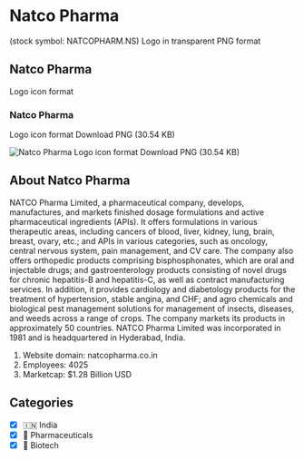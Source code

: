 # Natco Pharma
 (stock symbol: NATCOPHARM.NS) Logo in transparent PNG format

## Natco Pharma
 Logo icon format

### Natco Pharma
 Logo icon format Download PNG (30.54 KB)

![Natco Pharma
 Logo icon format Download PNG (30.54 KB)](/img/orig/NATCOPHARM.NS-6b1ffe92.png)

## About Natco Pharma


NATCO Pharma Limited, a pharmaceutical company, develops, manufactures, and markets finished dosage formulations and active pharmaceutical ingredients (APIs). It offers formulations in various therapeutic areas, including cancers of blood, liver, kidney, lung, brain, breast, ovary, etc.; and APIs in various categories, such as oncology, central nervous system, pain management, and CV care. The company also offers orthopedic products comprising bisphosphonates, which are oral and injectable drugs; and gastroenterology products consisting of novel drugs for chronic hepatitis-B and hepatitis-C, as well as contract manufacturing services. In addition, it provides cardiology and diabetology products for the treatment of hypertension, stable angina, and CHF; and agro chemicals and biological pest management solutions for management of insects, diseases, and weeds across a range of crops. The company markets its products in approximately 50 countries. NATCO Pharma Limited was incorporated in 1981 and is headquartered in Hyderabad, India.

1. Website domain: natcopharma.co.in
2. Employees: 4025
3. Marketcap: $1.28 Billion USD


## Categories
- [x] 🇮🇳 India
- [x] 💊 Pharmaceuticals
- [x] 🧬 Biotech
